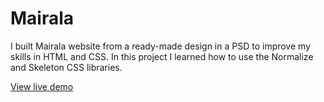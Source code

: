 # Mairala

I built Mairala website from a ready-made design in a PSD to improve my skills in HTML and CSS. In this project I learned how to use the Normalize and Skeleton CSS libraries.

[View live demo](https://mairala.anastasiastarodubtseva.com)